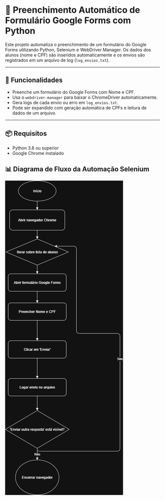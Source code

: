 # 📝 Preenchimento Automático de Formulário Google Forms com Python

Este projeto automatiza o preenchimento de um formulário do Google Forms utilizando Python, Selenium e WebDriver Manager. Os dados dos alunos (nome e CPF) são inseridos automaticamente e os envios são registrados em um arquivo de log (`log_envios.txt`).

---

## 🚀 Funcionalidades

- Preenche um formulário do Google Forms com Nome e CPF.
- Usa o `webdriver-manager` para baixar o ChromeDriver automaticamente.
- Gera logs de cada envio ou erro em `log_envios.txt`.
- Pode ser expandido com geração automática de CPFs e leitura de dados de um arquivo.

---

## 📦 Requisitos

- Python 3.8 ou superior
- Google Chrome instalado
## 📊 Diagrama de Fluxo da Automação Selenium

![Fluxo Selenium](./docs/fluxo_selenium.drawio.png)
